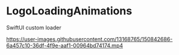 # LogoLoadingAnimations
SwiftUI custom loader


https://user-images.githubusercontent.com/13168765/150842686-6a457c10-36df-4f9e-aaf1-00964bd74174.mp4

